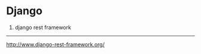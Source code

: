 Django
============================

1. django rest framework
----------------------------------
http://www.django-rest-framework.org/
